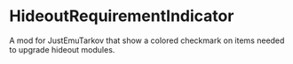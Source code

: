 # HideoutRequirementIndicator
A mod for JustEmuTarkov that show a colored checkmark on items needed to upgrade hideout modules.
